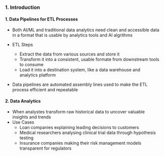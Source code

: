 ### 1. Introduction

#### 1. Data Pipelines for ETL Processes
- Both AI/ML and traditional data analytics need clean and accessible data in a format that is usable by analytics tools and AI algrithms

- ETL Steps
  - Extract the data from various sources and store it
  - Transform it into a consistent, usable formate from downstream tools to consume
  - Load it into a destination system, like a data warehouse and analytics platform
 
 - Data pipelines are automated assembly lines used to make the ETL process efficient and repeatable

#### 2. Data Analytics
- When analystes transform raw historical data to uncover valuable insights and trends
- Use Cases
  - Loan companies explaining leading decisions to customers
  - Medical researchers analysing clinical trial data through hypothesis testing
  - Insurance companies making their risk management models transparent for regulators

